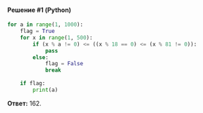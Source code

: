 #### Решение #1 (Python)
```python
for a in range(1, 1000):
    flag = True
    for x in range(1, 500):
        if (x % a != 0) <= ((x % 18 == 0) <= (x % 81 != 0)):
            pass
        else:
            flag = False
            break
    
    if flag:
        print(a)
```

**Ответ:** 162.
